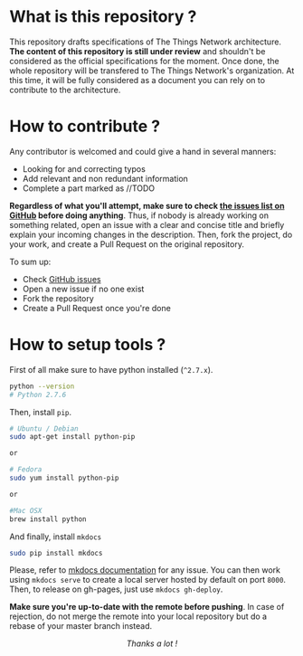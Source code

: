 What is this repository ?
=========================
This repository drafts specifications of The Things Network architecture. **The content of this
repository is still under review** and shouldn't be considered as the official specifications for
the moment.
Once done, the whole repository will be transfered to The Things Network's organization. At
this time, it will be fully considered as a document you can rely on to contribute to the
architecture. 

How to contribute ?
========================
Any contributor is welcomed and could give a hand in several manners:

- Looking for and correcting typos
- Add relevant and non redundant information
- Complete a part marked as //TODO

**Regardless of what you'll attempt, make sure to check [the issues list on
GitHub][github_issues] before doing anything**. Thus, if nobody is already working on something
related, open an issue with a clear and concise title and briefly explain your incoming changes
in the description. Then, fork the project, do your work, and create a Pull Request on the
original repository. 

To sum up:

- Check [GitHub issues][github_issues]
- Open a new issue if no one exist
- Fork the repository
- Create a Pull Request once you're done

How to setup tools ?
======================

First of all make sure to have python installed (`^2.7.x`). 

```sh
python --version
# Python 2.7.6
```

Then, install `pip`. 

```sh
# Ubuntu / Debian
sudo apt-get install python-pip

or 

# Fedora
sudo yum install python-pip

or 

#Mac OSX
brew install python
```

And finally, install `mkdocs`

```sh
sudo pip install mkdocs
```

Please, refer to [mkdocs documentation](http://mkdocs.org) for any issue. You can then work
using `mkdocs serve` to create a local server hosted by default on port `8000`. Then, to
release on gh-pages, just use `mkdocs gh-deploy`. 

**Make sure you're up-to-date with the remote before pushing**. In case of rejection, do not
merge the remote into your local repository but do a rebase of your master branch instead. 

*<p align="center">Thanks a lot !</p>*

[github_issues]: https://github.com/KtorZ/Specifications/issues

